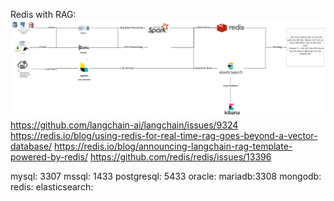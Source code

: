Redis with RAG: ![alt text](image.png)
    https://github.com/langchain-ai/langchain/issues/9324
    https://redis.io/blog/using-redis-for-real-time-rag-goes-beyond-a-vector-database/
    https://redis.io/blog/announcing-langchain-rag-template-powered-by-redis/
https://github.com/redis/redis/issues/13396

mysql: 3307
mssql: 1433
postgresql: 5433
oracle:
mariadb:3308
mongodb:
redis:
elasticsearch:
